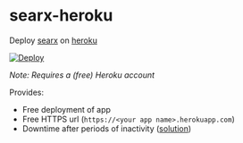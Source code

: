 # searx-heroku

Deploy [searx](https://searx.github.io/searx) on [heroku](https://heroku.com)

[![Deploy](https://www.herokucdn.com/deploy/button.svg)](https://heroku.com/deploy?template=https://gitlab.com/Yellowhat/searx-heroku/tree/main)

*Note: Requires a (free) Heroku account*

Provides:
- Free deployment of app
- Free HTTPS url (`https://<your app name>.herokuapp.com`)
- Downtime after periods of inactivity \([solution](https://github.com/benbusby/whoogle-search#prevent-downtime-heroku-only)\)
